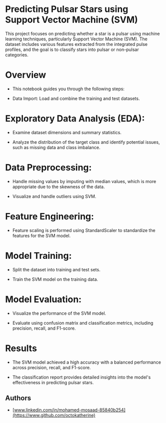 # Predicting Pulsar Stars using Support Vector Machine (SVM)

This project focuses on predicting whether a star is a pulsar using machine learning techniques, particularly Support Vector Machine (SVM). The dataset includes various features extracted from the integrated pulse profiles, and the goal is to classify stars into pulsar or non-pulsar categories.


# Overview
* This notebook guides you through the following steps:

* Data Import: Load and combine the training and test datasets.

# **Exploratory Data Analysis (EDA):**

 * Examine dataset dimensions and summary statistics.
 
 * Analyze the distribution of the target class and identify potential issues, such as missing data and class imbalance.

# **Data Preprocessing:**

* Handle missing values by imputing with median values, which is more appropriate due to the skewness of the data.

* Visualize and handle outliers using SVM.

# **Feature Engineering:**

* Feature scaling is performed using StandardScaler to standardize the features for the SVM model.

# **Model Training:**

* Split the dataset into training and test sets.

* Train the SVM model on the training data.

# **Model Evaluation:**

* Visualize the performance of the SVM model.

* Evaluate using confusion matrix and classification metrics, including precision, recall, and F1-score.


# **Results**

* The SVM model achieved a high accuracy with a balanced performance across precision, recall, and F1-score.

* The classification report provides detailed insights into the model's effectiveness in predicting pulsar stars.


## Authors

* [www.linkedin.com/in/mohamed-mosaad-85840b254](https://www.github.com/octokatherine)

